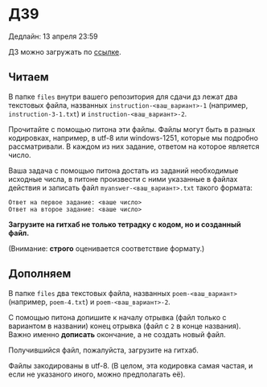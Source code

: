 # ДЗ9
Дедлайн: 13 апреля 23:59

ДЗ можно загружать по [ссылке](https://classroom.github.com/a/qSfPgcDh).

## Читаем

В папке `files` внутри вашего репозитория для сдачи дз лежат два текстовых файла, названных `instruction-<ваш_вариант>-1` (например, `instruction-3-1.txt`) и `instruction-<ваш_вариант>-2`. 

Прочитайте с помощью питона эти файлы.
    Файлы могут быть в разных кодировках, например, в utf-8 или windows-1251, которые мы подробно рассматривали.
    В каждом из них задание, ответом на которое является число.
    
Ваша задача с помощью питона достать из заданий необходимые исходные числа,
    в питоне произвести с ними указанные в файлах действия и записать файл `myanswer-<ваш_вариант>.txt` такого формата:
    
    Ответ на первое задание: <ваше число> 
    Ответ на второе задание: <ваше число>
    
    
**Загрузите на гитхаб не только тетрадку с кодом, но и созданный файл.**

(Внимание: **строго** оценивается соответствие формату.)


## Дополняем

В папке `files` два текстовых файла, названных `poem-<ваш_вариант>` (например, `poem-4.txt`) и `poem-<ваш_вариант>-2`. 

С помощью питона допишите к началу отрывка (файл только с вариантом в названии) конец отрывка (файл с `2` в конце названия).
    Важно именно **дописать** окончание, а не создать новый файл.
    
Получившийся файл, пожалуйста, загрузите на гитхаб.


Файлы закодированы в utf-8.
    (В целом, эта кодировка самая частая, и если не указаного иного, можно предполагать её).
